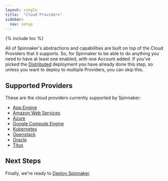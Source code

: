 ```yaml
---
layout: single
title:  "Cloud Providers"
sidebar:
  nav: setup
---
```


{% include toc %}

All of Spinnaker's abstractions and capabilities are built on top of the Cloud
Providers that it supports. So, for Spinnaker to be able to do anything you
need to have at least one enabled, with one Account added. If you've picked the
[Distributed](/setup/install/environment/#distributed) deployment you have
already done this step, so unless you want to deploy to multiple Providers, you
can skip this.

## Supported Providers

These are the cloud providers currently supported by Spinnaker:

* <a href="/setup/providers/appengine/" target="_blank">App Engine</a>
* <a href="/setup/providers/aws/" target="_blank">Amazon Web Services</a>
* <a href="/setup/providers/azure/" target="_blank">Azure</a>
* <a href="/setup/providers/gce/" target="_blank">Google Compute Engine</a>
* <a href="/setup/providers/kubernetes/" target="_blank">Kubernetes</a>
* <a href="/setup/providers/openstack/" target="_blank">Openstack</a>
* <a href="/setup/providers/oracle/" target="_blank">Oracle</a>
* <a href="/setup/providers/titus/" target="_blank">Titus</a>

## Next Steps

Finally, we're ready to [Deploy Spinnaker](/setup/install/deploy/).
